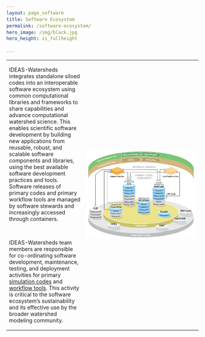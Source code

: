 ```yaml
---
layout: page_software
title: Software Ecosystem
permalink: /software-ecosystem/
hero_image: /img/black.jpg
hero_height: is_fullheight

---
```


<table style="width:100%"><tr>

<td style="width:40%;text-align:left;border: none;">
<p> IDEAS-Watersheds integrates standalone siloed codes into an interoperable software ecosystem using common computational libraries and frameworks to share capabilities and advance computational watershed science. This enables scientific software development by building new applications from reusable, robust, and scalable software components and libraries, using the best available software
development practices and tools. Software releases of primary codes
and primary workflow tools are managed by software stewards and
increasingly accessed through containers.
</p><br>
<p> IDEAS-Watersheds team members are responsible for co-ordinating software development, maintenance, testing, and deployment
activities for primary <a href="/software-ecosystem/codes">simulation codes</a>
 and <a href="/software-ecosystem/workflowtools">workflow tools</a>. This activity
is critical to the software ecosystem’s sustainability and its effective use by
the broader watershed modeling community.
</p>
</td>

<td style="width:60%;text-align:center;border: none;">
<img src="/img/Ecosystem.png" alt="Default Image"><br/>
</td></tr></table>



